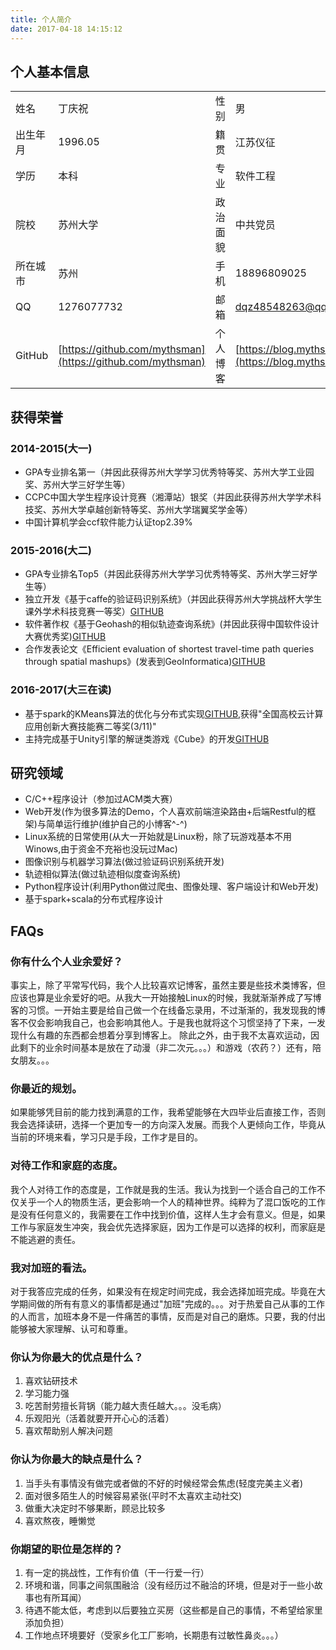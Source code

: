 ```yaml
---
title: 个人简介
date: 2017-04-18 14:15:12
---
```


## 个人基本信息

|||||
|-|-|-|-|
|姓名|丁庆祝|性别|男|
|出生年月|1996.05|籍贯|江苏仪征|
|学历|本科|专业|软件工程|
|院校|苏州大学|政治面貌|中共党员|
|所在城市|苏州|手机|18896809025|
|QQ|1276077732|邮箱|dqz48548263@qq.com|
|GitHub|[https://github.com/mythsman](https://github.com/mythsman)|个人博客|[https://blog.mythsman.com](https://blog.mythsman.com)|

## 获得荣誉
### 2014-2015(大一)
* GPA专业排名第一（并因此获得苏州大学学习优秀特等奖、苏州大学工业园奖、苏州大学三好学生等）
* CCPC中国大学生程序设计竞赛（湘潭站）银奖（并因此获得苏州大学学术科技奖、苏州大学卓越创新特等奖、苏州大学瑞翼奖学金等）
* 中国计算机学会ccf软件能力认证top2.39%

### 2015-2016(大二)
* GPA专业排名Top5（并因此获得苏州大学学习优秀特等奖、苏州大学三好学生等）
* 独立开发《基于caffe的验证码识别系统》（并因此获得苏州大学挑战杯大学生课外学术科技竞赛一等奖）[GITHUB](https://github.com/mythsman/CaptchaRecognition)
* 软件著作权《基于Geohash的相似轨迹查询系统》(并因此获得中国软件设计大赛优秀奖)[GITHUB](https://github.com/mythsman/TrajectorySimilarity)
* 合作发表论文《Efficient evaluation of shortest travel-time path queries through spatial mashups》(发表到GeoInformatica)[GITHUB](https://github.com/mythsman/APWeb-Experiment)

### 2016-2017(大三在读)
* 基于spark的KMeans算法的优化与分布式实现[GITHUB](https://github.com/mythsman/KMeans-with-spark),获得"全国高校云计算应用创新大赛技能赛二等奖(3/11)"
* 主持完成基于Unity引擎的解谜类游戏《Cube》的开发[GITHUB](https://github.com/mythsman/unity_zasa)

## 研究领域
* C/C++程序设计（参加过ACM类大赛）
* Web开发(作为很多算法的Demo，个人喜欢前端渲染路由+后端Restful的框架)与简单运行维护(维护自己的小博客^-^)
* Linux系统的日常使用(从大一开始就是Linux粉，除了玩游戏基本不用Winows,由于资金不充裕也没玩过Mac)
* 图像识别与机器学习算法(做过验证码识别系统开发)
* 轨迹相似算法(做过轨迹相似度查询系统)
* Python程序设计(利用Python做过爬虫、图像处理、客户端设计和Web开发)
* 基于spark+scala的分布式程序设计

## FAQs
### 你有什么个人业余爱好？
事实上，除了平常写代码，我个人比较喜欢记博客，虽然主要是些技术类博客，但应该也算是业余爱好的吧。从我大一开始接触Linux的时候，我就渐渐养成了写博客的习惯。一开始主要是给自己做一个在线备忘录用，不过渐渐的，我发现我的博客不仅会影响我自己，也会影响其他人。于是我也就将这个习惯坚持了下来，一发现什么有趣的东西都会想着分享到博客上。
除此之外，由于我不太喜欢运动，因此剩下的业余时间基本是放在了动漫（非二次元。。。）和游戏（农药？）还有，陪女朋友。。。

### 你最近的规划。
如果能够凭目前的能力找到满意的工作，我希望能够在大四毕业后直接工作，否则我会选择读研，选择一个更加专一的方向深入发展。而我个人更倾向工作，毕竟从当前的环境来看，学习只是手段，工作才是目的。

### 对待工作和家庭的态度。
我个人对待工作的态度是，工作就是我的生活。我认为找到一个适合自己的工作不仅关乎一个人的物质生活，更会影响一个人的精神世界。纯粹为了混口饭吃的工作是没有任何意义的，我需要在工作中找到价值，这样人生才会有意义。但是，如果工作与家庭发生冲突，我会优先选择家庭，因为工作是可以选择的权利，而家庭是不能逃避的责任。

### 我对加班的看法。
对于我答应完成的任务，如果没有在规定时间完成，我会选择加班完成。毕竟在大学期间做的所有有意义的事情都是通过"加班"完成的。。。对于热爱自己从事的工作的人而言，加班本身不是一件痛苦的事情，反而是对自己的磨炼。只要，我的付出能够被大家理解、认可和尊重。

### 你认为你最大的优点是什么？
1. 喜欢钻研技术
2. 学习能力强
3. 吃苦耐劳擅长背锅（能力越大责任越大。。。没毛病）
4. 乐观阳光（活着就要开开心心的活着）
5. 喜欢帮助别人解决问题 

### 你认为你最大的缺点是什么？
1. 当手头有事情没有做完或者做的不好的时候经常会焦虑(轻度完美主义者)
2. 面对很多陌生人的时候容易紧张(平时不太喜欢主动社交)
3. 做重大决定时不够果断，顾忌比较多
4. 喜欢熬夜，睡懒觉

### 你期望的职位是怎样的？
1. 有一定的挑战性，工作有价值（干一行爱一行）
2. 环境和谐，同事之间氛围融洽（没有经历过不融洽的环境，但是对于一些小故事也有所耳闻）
3. 待遇不能太低，考虑到以后要独立买房（这些都是自己的事情，不希望给家里添加负担）
4. 工作地点环境要好（受家乡化工厂影响，长期患有过敏性鼻炎。。。）
